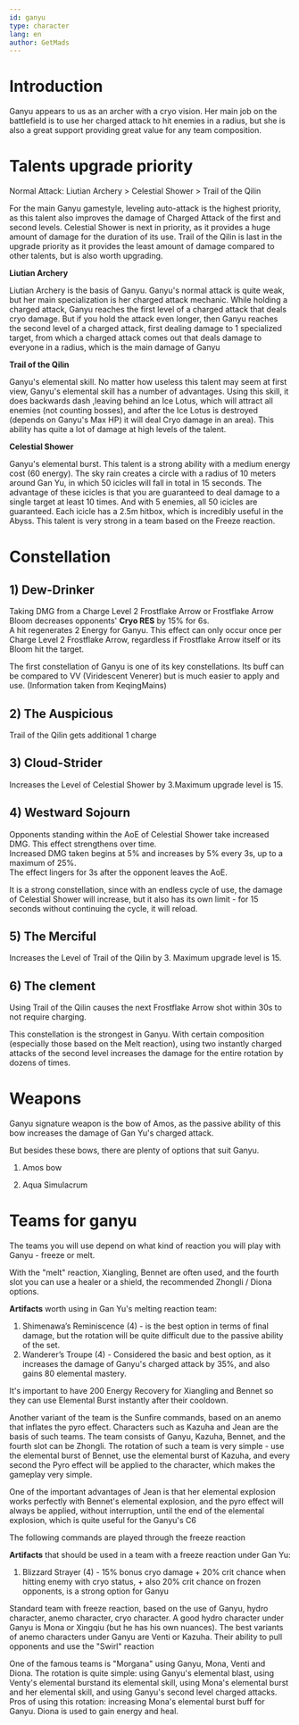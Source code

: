 ```yaml
---
id: ganyu
type: character
lang: en
author: GetMads
---
```


# Introduction

Ganyu appears to us as an archer with a cryo vision. Her main job on the battlefield is to use her charged attack to hit enemies in a radius, but she is also a great support providing great value for any team composition.

# Talents upgrade priority

Normal Attack: Liutian Archery > Celestial Shower > Trail of the Qilin

For the main Ganyu gamestyle, leveling auto-attack is the highest priority, as this talent also improves the damage of Charged Attack of the first and second levels. Celestial Shower is next in priority, as it provides a huge amount of damage for the duration of its use. Trail of the Qilin is last in the upgrade priority as it provides the least amount of damage compared to other talents, but is also worth upgrading.

**Liutian Archery**

Liutian Archery is the basis of Ganyu. Ganyu's normal attack is quite weak, but her main specialization is her charged attack mechanic. While holding a charged attack, Ganyu reaches the first level of a charged attack that deals cryo damage. But if you hold the attack even longer, then Ganyu reaches the second level of a charged attack, first dealing damage to 1 specialized target, from which a charged attack comes out that deals damage to everyone in a radius, which is the main damage of Ganyu

**Trail of the Qilin**

Ganyu's elemental skill. No matter how useless this talent may seem at first view, Ganyu's elemental skill has a number of advantages. Using this skill, it does backwards dash ,leaving behind an Ice Lotus, which will attract all enemies (not counting bosses), and after the Ice Lotus is destroyed (depends on Ganyu's Max HP) it will deal Cryo damage in an area). This ability has quite a lot of damage at high levels of the talent.

**Celestial Shower**

Ganyu's elemental burst. This talent is a strong ability with a medium energy cost (60 energy). The sky rain creates a circle with a radius of 10 meters around Gan Yu, in which 50 icicles will fall in total in 15 seconds. The advantage of these icicles is that you are guaranteed to deal damage to a single target at least 10 times. And with 5 enemies, all 50 icicles are guaranteed. Each icicle has a 2.5m hitbox, which is incredibly useful in the Abyss. This talent is very strong in a team based on the Freeze reaction.


# Constellation 

## 1) Dew-Drinker

Taking DMG from a Charge Level 2 Frostflake Arrow or Frostflake Arrow Bloom decreases opponents' **Cryo RES** by 15% for 6s.  
A hit regenerates 2 Energy for Ganyu. This effect can only occur once per Charge Level 2 Frostflake Arrow, regardless if Frostflake Arrow itself or its Bloom hit the target.

The first constellation of Ganyu is one of its key constellations. Its buff can be compared to VV (Viridescent Venerer) but is much easier to apply and use. (Information taken from KeqingMains)

## 2) The Auspicious

Trail of the Qilin gets additional 1 charge

## 3) Cloud-Strider

Increases the Level of Celestial Shower by 3.Maximum upgrade level is 15.

## 4) Westward Sojourn

Opponents standing within the AoE of Celestial Shower take increased DMG. This effect strengthens over time.  
Increased DMG taken begins at 5% and increases by 5% every 3s, up to a maximum of 25%.  
The effect lingers for 3s after the opponent leaves the AoE.

It is a strong constellation, since with an endless cycle of use, the damage of Celestial Shower will increase, but it also has its own limit - for 15 seconds without continuing the cycle, it will reload.

## 5) The Merciful

Increases the Level of Trail of the Qilin by 3. Maximum upgrade level is 15.

## 6) The clement

Using Trail of the Qilin causes the next Frostflake Arrow shot within 30s to not require charging.

This constellation is the strongest in Ganyu. With certain composition (especially those based on the Melt reaction), using two instantly charged attacks of the second level increases the damage for the entire rotation by dozens of times.

# Weapons

Ganyu signature weapon is the bow of Amos, as the passive ability of this bow increases the damage of Gan Yu's charged attack.

But besides these bows, there are plenty of options that suit Ganyu.

1) Amos bow

2) Aqua Simulacrum

# Teams for ganyu
The teams you will use depend on what kind of reaction you will play with Ganyu - freeze or melt.

With the "melt" reaction, Xiangling, Bennet are often used, and the fourth slot you can use a healer or a shield, the recommended Zhongli / Diona options.

**Artifacts** worth using in Gan Yu's melting reaction team:

1) Shimenawa’s Reminiscence (4) - is the best option in terms of final damage, but the rotation will be quite difficult due to the passive ability of the set.
2) Wanderer’s Troupe (4) - Considered the basic and best option, as it increases the damage of Ganyu's charged attack by 35%, and also gains 80 elemental mastery.

It's important to have 200 Energy Recovery for Xiangling and Bennet so they can use Elemental Burst instantly after their cooldown.

Another variant of the team is the Sunfire commands, based on an anemo that inflates the pyro effect. Characters such as Kazuha and Jean are the basis of such teams. The team consists of Ganyu, Kazuha, Bennet, and the fourth slot can be Zhongli. The rotation of such a team is very simple - use the elemental burst of Bennet, use the elemental burst of Kazuha, and every second the Pyro effect will be applied to the character, which makes the gameplay very simple.

One of the important advantages of Jean is that her elemental explosion works perfectly with Bennet's elemental explosion, and the pyro effect will always be applied, without interruption, until the end of the elemental explosion, which is quite useful for the Ganyu's C6

The following commands are played through the freeze reaction

**Artifacts** that should be used in a team with a freeze reaction under Gan Yu:

1) Blizzard Strayer (4) - 15% bonus cryo damage + 20% crit chance when hitting enemy with cryo status, + also 20% crit chance on frozen opponents, is a strong option for Ganyu

Standard team with freeze reaction, based on the use of Ganyu, hydro character, anemo character, cryo character. A good hydro character under Ganyu is Mona or Xingqiu (but he has his own nuances). The best variants of anemo characters under Ganyu are Venti or Kazuha. Their ability to pull opponents and use the "Swirl" reaction

One of the famous teams is "Morgana" using Ganyu, Mona, Venti and Diona. The rotation is quite simple: using Ganyu's elemental blast, using Venty's elemental burstand its elemental skill, using Mona's elemental burst and her elemental skill, and using Ganyu's second level charged attacks. Pros of using this rotation: increasing Mona's elemental burst buff for Ganyu. Diona is used to gain energy and heal.
